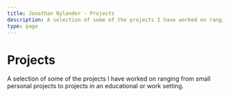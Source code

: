 ```yaml
---
title: Jonathan Nylander - Projects
description: A selection of some of the projects I have worked on ranging from small personal projects to projects in an educational or work setting.
type: page
---
```


# Projects
<section>
<p>
A selection of some of the projects I have worked on ranging from small personal projects to projects in an educational or work setting.
</p>
</section>